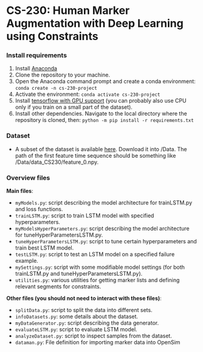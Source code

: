 # CS-230: Human Marker Augmentation with Deep Learning using Constraints

### Install requirements
1. Install [Anaconda](https://www.anaconda.com/)
2. Clone the repository to your machine.
3. Open the Anaconda command prompt and create a conda environment: `conda create -n cs-230-project`
4. Activate the environment: `conda activate cs-230-project`
5. Install [tensorflow with GPU support](https://www.tensorflow.org/install/pip) (you can probably also use CPU only if you train on a small part of the dataset).
6. Install other dependencies. Navigate to the local directory where the repository is cloned, then: `python -m pip install -r requirements.txt`

### Dataset
- A subset of the dataset is available [here](https://drive.google.com/file/d/1zstU911Jc9_Y692pjhk8smBwRnOh5hr1/view?usp=sharing). Download it into /Data. The path of the first feature time sequence should be something like /Data/data_CS230/feature_0.npy.

### Overview files
**Main files**:
- `myModels.py`: script describing the model architecture for trainLSTM.py and loss functions.
- `trainLSTM.py`: script to train LSTM model with specified hyperparameters.
- `myModelsHyperParameters.py`: script describing the model architecture for tuneHyperParametersLSTM.py.
- `tuneHyperParametersLSTM.py`: script to tune certain hyperparameters and train best LSTM model.
- `testLSTM.py`: script to test an LSTM model on a specified failure example.
- `mySettings.py`: script with some modifiable model settings (for both trainLSTM.py and tuneHyperParametersLSTM.py).
- `utilities.py`: various utilities for getting marker lists and defining relevant segments for constraints.

**Other files (you should not need to interact with these files)**:
- `splitData.py`: script to split the data into different sets.
- `infoDatasets.py`: some details about the dataset.
- `myDataGenerator.py`: script describing the data generator.
- `evaluateLSTM.py`: script to evaluate LSTM model.
- `analyzeDataset.py`: script to inspect samples from the dataset.
- `dataman.py`: File definition for importing marker data into OpenSim
